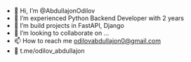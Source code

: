 - 👋 Hi, I’m @AbdullajonOdilov
- 👀 I’m experienced Python Backend Developer with 2 years
- 🌱 I’m build projects in FastAPI, Django
- 💞️ I’m looking to collaborate on ...
- 📫 How to reach me odilovabdullajon0@gmail.com
- 💼 t.me/odilov_abdullajon

<!---
AbdullajonOdilov/AbdullajonOdilov is a ✨ special ✨ repository because its `README.md` (this file) appears on your GitHub profile.
You can click the Preview link to take a look at your changes.
--->
